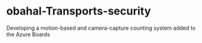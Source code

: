 # obahal-Transports-security
Developing a motion-based and camera-capture counting system
added to the Azure Boards
